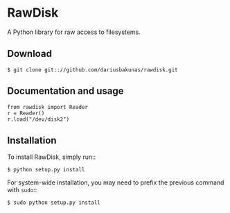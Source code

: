 RawDisk
=======

A Python library for raw access to filesystems.

Download
--------

	$ git clone git:://github.com/dariusbakunas/rawdisk.git

Documentation and usage
-----------------------

	from rawdisk import Reader
	r = Reader()
	r.load("/dev/disk2")

Installation
------------

To install RawDisk, simply run::

	$ python setup.py install

For system-wide installation, you may need to prefix the previous command with ``sudo``::

	$ sudo python setup.py install